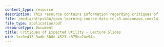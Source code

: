 ```yaml
---
content_type: resource
description: This resource contains information regarding critiques of expected utility.
file: /media/https%3A/open-learning-course-data-rc.s3.amazonaws.com/14-121-microeconomic-theory-i-fall-2015/1ac0e4133adb6b8d4523c875ba24e94b_MIT14_121F15_8S.pdf
file_type: application/pdf
resourcetype: Document
title: Critiques of Expected Utility - Lecture Slides
uid: 1ac0e413-3adb-6b8d-4523-c875ba24e94b
---
```

